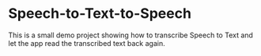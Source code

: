 # Speech-to-Text-to-Speech
This is a small demo project showing how to transcribe Speech to Text and let the app read the transcribed text back again.

